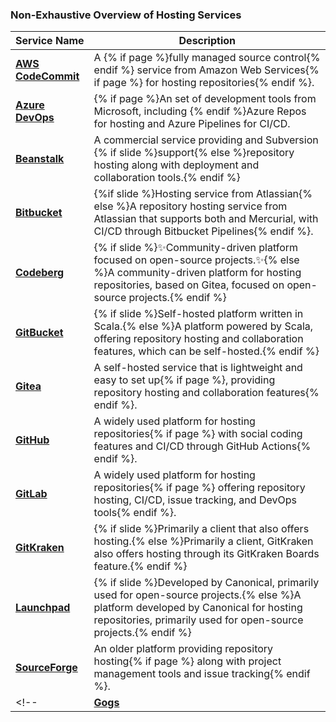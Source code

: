 ### Non-Exhaustive Overview of <i class="fab fa-git"></i> Hosting Services

| Service Name       | Description                                                                 |
|--------------------|-----------------------------------------------------------------------------|
| <i class="fab fa-aws"></i> **[AWS CodeCommit](https://aws.amazon.com/codecommit/)** | A {% if page %}fully managed source control{% endif %} service from Amazon Web Services{% if page %} for hosting <i class="fab fa-git"></i> repositories{% endif %}. |
| <i class="fab fa-microsoft"></i> **[Azure DevOps](https://azure.microsoft.com/en-us/services/devops/repos/)** | {% if page %}An set of development tools from Microsoft, including {% endif %}Azure Repos for <i class="fab fa-git"></i> hosting and Azure Pipelines for CI/CD. |
| <i class="far fa-square"></i> **[Beanstalk](https://beanstalkapp.com)** | A commercial service providing <i class="fab fa-git"></i> and Subversion {% if slide %}support{% else %}repository hosting along with deployment and collaboration tools.{% endif %} |
| <i class="fab fa-bitbucket"></i> **[Bitbucket](https://bitbucket.org)**   | {%if slide %}Hosting service from Atlassian{% else %}A <i class="fab fa-git"></i> repository hosting service from Atlassian that supports both <i class="fab fa-git"></i> and Mercurial, with CI/CD through Bitbucket Pipelines{% endif %}. |
| <i class="far fa-square"></i> **[Codeberg](https://codeberg.org)**      | {% if slide %}✨Community-driven platform focused on open-source projects.✨{% else %}A community-driven platform for hosting <i class="fab fa-git"></i> repositories, based on Gitea, focused on open-source projects.{% endif %} |
| <i class="far fa-square"></i> **[GitBucket](https://gitbucket.github.io)** | {% if slide %}Self-hosted platform written in Scala.{% else %}A <i class="fab fa-git"></i> platform powered by Scala, offering repository hosting and collaboration features, which can be self-hosted.{% endif %} |
| <i class="far fa-square"></i> **[Gitea](https://gitea.io)**             | A self-hosted <i class="fab fa-git"></i> service that is lightweight and easy to set up{% if page %}, providing repository hosting and collaboration features{% endif %}. |
| <i class="fab fa-github"></i> **[GitHub](https://github.com)**         | A widely used platform for hosting <i class="fab fa-git"></i> repositories{% if page %} with social coding features and CI/CD through GitHub Actions{% endif %}. |
| <i class="fab fa-gitlab"></i> **[GitLab](https://gitlab.com)**         | A widely used platform for hosting <i class="fab fa-git"></i> repositories{% if page %} offering repository hosting, CI/CD, issue tracking, and DevOps tools{% endif %}. |
| <i class="fab fa-gitkraken"></i> **[GitKraken](https://www.gitkraken.com)** | {% if slide %}Primarily a <i class="fab fa-git"></i> client that also offers hosting.{% else %}Primarily a <i class="fab fa-git"></i> client, GitKraken also offers <i class="fab fa-git"></i> hosting through its GitKraken Boards feature.{% endif %} |
| <i class="far fa-square"></i> **[Launchpad](https://launchpad.net)**    | {% if slide %}Developed by Canonical, primarily used for open-source projects.{% else %}A platform developed by Canonical for hosting <i class="fab fa-git"></i> repositories, primarily used for open-source projects.{% endif %} |
| <i class="far fa-square"></i> **[SourceForge](https://sourceforge.net)** | An older platform providing <i class="fab fa-git"></i> repository hosting{% if page %} along with project management tools and issue tracking{% endif %}. |
<!-- | <i class="far fa-square"></i> **[Gogs](https://gogs.io)**               | A self-hosted <i class="fab fa-git"></i> service similar to Gitea{% if page %}, designed to be simple and efficient{% endif %}. | -->
